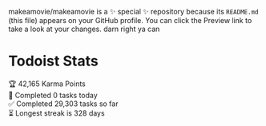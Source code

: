 makeamovie/makeamovie is a ✨ special ✨ repository because its `README.md` (this file) appears on your GitHub profile.
You can click the Preview link to take a look at your changes. darn right ya can

# Todoist Stats

<!-- TODO-IST:START -->
🏆  42,165 Karma Points           
🌸  Completed 0 tasks today           
✅  Completed 29,303 tasks so far           
⏳  Longest streak is 328 days
<!-- TODO-IST:END -->